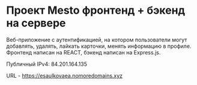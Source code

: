 # Проект Mesto фронтенд + бэкенд на сервере
Веб-приложение с аутентификацией, на котором пользователи могут добавлять, удалять, лайкать карточки, менять информацию в профиле. Фронтенд написан на REACT, бэкенд написан на Express.js.

Публичный IPv4: 84.201.164.135

URL - https://esaulkovaea.nomoredomains.xyz
